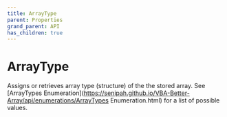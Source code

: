 ```yaml
---
title: ArrayType
parent: Properties
grand_parent: API
has_children: true 
---
```


# ArrayType

Assigns or retrieves array type (structure) of the the stored array. See [ArrayTypes Enumeration](https://senipah.github.io/VBA-Better-Array/api/enumerations/ArrayTypes Enumeration.html) for a list of possible values.